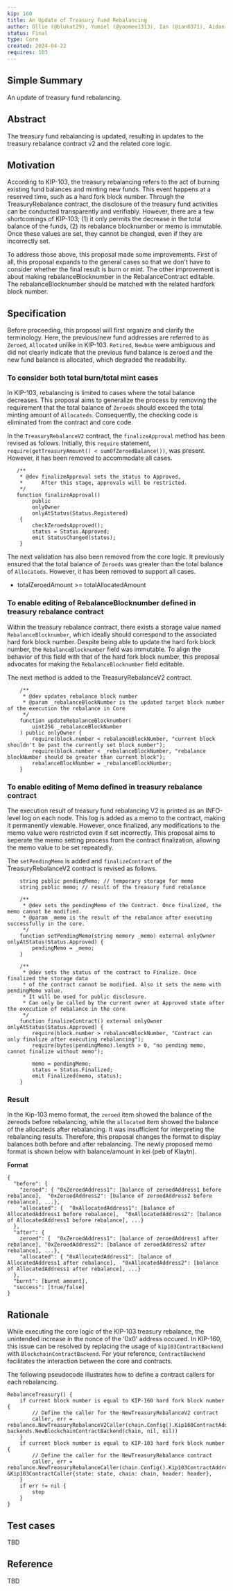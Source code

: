 ```yaml
---
kip: 160
title: An Update of Treasury Fund Rebalancing
author: Ollie (@blukat29), Yumiel (@yoomee1313), Ian (@ian0371), Aidan (@aidan-kwon)
status: Final
type: Core
created: 2024-04-22
requires: 103
---
```


## Simple Summary
An update of treasury fund rebalancing.

## Abstract
The treasury fund rebalancing is updated, resulting in updates to the treasury rebalance contract v2 and the related core logic.

## Motivation
According to KIP-103, the treasury rebalancing refers to the act of burning existing fund balances and minting new funds. This event happens at a reserved time, such as a hard fork block number. Through the TreasuryRebalance contract, the disclosure of the treasury fund activities can be conducted transparently and verifiably. However, there are a few shortcomings of KIP-103; (1) it only permits the decrease in the total balance of the funds, (2) its rebalance blocknumber or memo is immutable. Once these values are set, they cannot be changed, even if they are incorrectly set.

To address those above, this proposal made some improvements. First of all, this proposal expands to the general cases so that we don't have to consider whether the final result is burn or mint. The other improvement is about making rebalanceBlocknumber in the RebalanceContract editable. The rebalanceBlocknumber should be matched with the related hardfork block number.

## Specification
Before proceeding, this proposal will first organize and clarify the terminology. Here, the previous/new fund addresses are referred to as `Zeroed`, `Allocated` unlike in KIP-103. `Retired`, `Newbie` were ambiguous and did not clearly indicate that the previous fund balance is zeroed and the new fund balance is allocated, which degraded the readability.

### To consider both total burn/total mint cases
In KIP-103, rebalancing is limited to cases where the total balance decreases. This proposal aims to generalize the process by removing the requirement that the total balance of `Zeroeds` should exceed the total minting amount of `Allocateds`. Consequently, the checking code is eliminated from the contract and core code.

In the `TreasuryRebalanceV2` contract, the `finalizeApproval` method has been revised as follows. Initially, this `require` statement, `require(getTreasuryAmount() < sumOfZeroedBalance())`, was present. However, it has been removed to accommodate all cases.

```solidity
   /**
    * @dev finalizeApproval sets the status to Approved,
    *      After this stage, approvals will be restricted.
    */
   function finalizeApproval()
        public
        onlyOwner
        onlyAtStatus(Status.Registered)
    {
        checkZeroedsApproved();
        status = Status.Approved;
        emit StatusChanged(status);
    }
```

The next validation has also been removed from the core logic. It previously ensured that the total balance of `Zeroeds` was greater than the total balance of `Allocateds`. However, it has been removed to support all cases.
* totalZeroedAmount >= totalAllocatedAmount

### To enable editing of RebalanceBlocknumber defined in treasury rebalance contract
Within the treasury rebalance contract, there exists a storage value named `RebalanceBlocknumber`, which ideally should correspond to the associated hard fork block number. Despite being able to update the hard fork block number, the `RebalanceBlocknumber` field was immutable. To align the behavior of this field with that of the hard fork block number, this proposal advocates for making the `RebalanceBlocknumber` field editable.

The next method is added to the TreasuryRebalanceV2 contract.
```solidity
    /**
     * @dev updates rebalance block number
     * @param _rebalanceBlockNumber is the updated target block number of the execution the rebalance in Core
     */
    function updateRebalanceBlocknumber(
        uint256 _rebalanceBlockNumber
    ) public onlyOwner {
        require(block.number < rebalanceBlockNumber, "current block shouldn't be past the currently set block number");
        require(block.number < _rebalanceBlockNumber, "rebalance blockNumber should be greater than current block");
        rebalanceBlockNumber = _rebalanceBlockNumber;
    }
```

### To enable editing of Memo defined in treasury rebalance contract
The execution result of treasury fund rebalancing V2 is printed as an INFO-level log on each node. This log is added as a memo to the contract, making it permanently viewable. 
However, once finalized, any modifications to the memo value were restricted even if set incorrectly.
This proposal aims to seperate the memo setting process from the contract finalization, allowing the memo value to be set repeatedly.

The `setPendingMemo` is added and `finalizeContract` of the TreasuryRebalanceV2 contract is revised as follows.

```solidity
    string public pendingMemo; // temporary storage for memo
    string public memo; // result of the treasury fund rebalance

    /**
     * @dev sets the pendingMemo of the Contract. Once finalized, the memo cannot be modified.
     * @param _memo is the result of the rebalance after executing successfully in the core.
     */
    function setPendingMemo(string memory _memo) external onlyOwner onlyAtStatus(Status.Approved) {
        pendingMemo = _memo;
    }

    /**
     * @dev sets the status of the contract to Finalize. Once finalized the storage data
     * of the contract cannot be modified. Also it sets the memo with pendingMemo value.
     * It will be used for public disclosure.
     * Can only be called by the current owner at Approved state after the execution of rebalance in the core
     */
    function finalizeContract() external onlyOwner onlyAtStatus(Status.Approved) {
        require(block.number > rebalanceBlockNumber, "Contract can only finalize after executing rebalancing");
        require(bytes(pendingMemo).length > 0, "no pending memo, cannot finalize without memo");

        memo = pendingMemo;
        status = Status.Finalized;
        emit Finalized(memo, status);
    }
```

### Result
In the Kip-103 memo format, the `zeroed` item showed the balance of the zereods before rebalancing, while the `allocated` item showed the balance of the allocateds after rebalancing. 
It was insufficient for interpreting the rebalancing results. Therefore, this proposal changes the format to display balances both before and after rebalancing. 
The newly proposed memo format is shown below with balance/amount in kei (peb of Klaytn).

**Format**

```
{
  "before": { 
    "zeroed": { "0xZeroedAddress1": [balance of zeroedAddress1 before rebalance],  "0xZeroedAddress2": [balance of zeroedAddress2 before rebalance], ...},
    "allocated": {  "0xAllocatedAddress1": [balance of AllocatedAddress1 before rebalance],  "0xAllocatedAddress2": [balance of AllocatedAddress1 before rebalance], ...}
  },
  "after": {  
    zeroed": {  "0xZeroedAddress1": [balance of zeroedAddress1 after rebalance], "0xZeroedAddress2": [balance of zeroedAddress2 after rebalance], ...},
    "allocated": { "0xAllocatedAddress1": [balance of AllocatedAddress1 after rebalance],  "0xAllocatedAddress2": [balance of AllocatedAddress1 after rebalance], ...}
  },
  "burnt": [burnt amount],
  "success": [true/false]
}
```

## Rationale
While executing the core logic of the KIP-103 treasury rebalance, the unintended increase in the nonce of the '0x0' address occured. In KIP-160, this issue can be resolved by replacing the usage of `kip103ContractBackend` with `BlockchainContractBackend`. For your reference, `ContractBackend` facilitates the interaction between the core and contracts.

The following pseudocode illustrates how to define a contract callers for each rebalancing.
```golang
RebalanceTreasury() {
	if current block number is equal to KIP-160 hard fork block number {
		// Define the caller for the NewTreasuryRebalanceV2 contract 
		caller, err = rebalance.NewTreasuryRebalanceV2Caller(chain.Config().Kip160ContractAddress, backends.NewBlockchainContractBackend(chain, nil, nil))
	}
	if current block number is equal to KIP-103 hard fork block number {
		// Define the caller for the NewTreasuryRebalance contract 
		caller, err = rebalance.NewTreasuryRebalanceCaller(chain.Config().Kip103ContractAddress, &Kip103ContractCaller{state: state, chain: chain, header: header},
	}
	if err != nil {
		stop
	}
}
```
## Test cases
TBD

## Reference
TBD